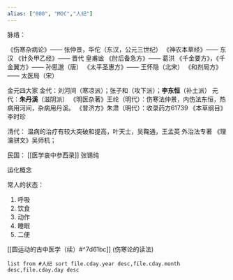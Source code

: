 ```yaml
---
alias: ["000", "MOC","人纪"]
---
```



脉络：

《伤寒杂病论》—— 张仲景，华佗（东汉，公元三世纪）
《神农本草经》—— 东汉
《针灸甲乙经》—— 晋代 皇甫谧
《肘后备急方》—— 葛洪
《千金要方》，《千金翼方》—— 孙思邈（唐）
《太平圣惠方》—— 王怀隐（北宋）
《和剂局方》—— 太医局（宋）

金元四大家
金代：刘河间（寒凉派）；张子和（攻下派）；**李东恒**（补土派）
元代：**朱丹溪**（滋阴派）
《明医杂著》王纶（明代）：伤寒法仲景，内伤法东恒，热病用河间，杂病用丹溪。
《普济方》朱肃（明代）：收录药方61739
《本草纲目》李时珍

清代：
温病的治疗有较大突破和提高，叶天士，吴鞠通，王孟英
外治法专著 《理瀹骈文》吴师机；


民国：
[[医学衷中参西录]] 张锡纯










运化概念

常人的状态：
1. 呼吸
2. 饮食
3. 动作
4. 睡眠
5. 二便

[[圆运动的古中医学（续）#^7d61bc]]  (伤寒论的读法)


```dataview
list from #人纪 sort file.cday.year desc,file.cday.month desc,file.cday.day desc
```
